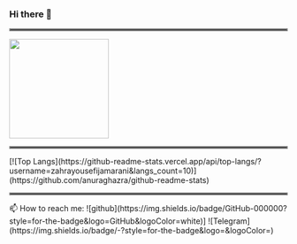 ### Hi there 👋

<hr style="border:2px solid gray"> </hr>
<img height="180em" src="https://github-readme-stats.vercel.app/api?username=zahrayousefijamarani&show_icons=true&hide_border=true&&count_private=true&include_all_commits=true" />
<hr style="border:2px solid gray"> </hr>
[![Top Langs](https://github-readme-stats.vercel.app/api/top-langs/?username=zahrayousefijamarani&langs_count=10)](https://github.com/anuraghazra/github-readme-stats)
<hr style="border:2px solid gray"> </hr>
📫 How to reach me: 
![github](https://img.shields.io/badge/GitHub-000000?style=for-the-badge&logo=GitHub&logoColor=white)]
![Telegram](https://img.shields.io/badge/<Badge Text>-<Background Color>?style=for-the-badge&logo=<Icon Name>&logoColor=<Logo Color>)

